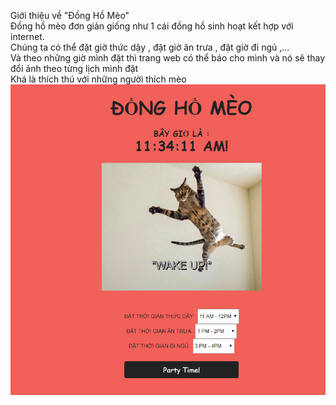 Giới thiệu về "Đồng Hồ Mèo" <br>
    Đồng hồ mèo đơn giản giống như 1 cái đồng hồ sinh hoạt kết hợp với internet. <br>
    Chúng ta có thể đặt giờ thức dậy , đặt giờ ăn trưa , đặt giờ đi ngủ ,... <br>
    Và theo những giờ mình đặt thì trang web có thể báo cho mình và nó sẽ thay đổi ảnh theo từng lịch mình đặt <br>
    Khá là thích thú với những người thích mèo <br>
<img src="./images/Screenshot.png" >